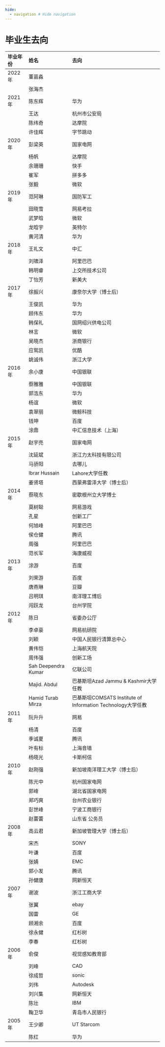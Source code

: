 ```yaml
---
hide:
  - navigation # Hide navigation
---
```


# 毕业生去向

|毕业年份|姓名|去向|
|:------|:--------|:----------|
|2022年 | 董苗淼 | |
|| 张海杰 | |
|2021年 |  陈东辉 | 华为 |
||王达|杭州市公安局|
||陈纬奇|达摩院|
||许佳辉|字节跳动|
|2020年|彭梁英|国家电网|
||杨帆|达摩院|
||余珊珊|快手|
||崔军|拼多多|
||张毅|微软|
|2019年|范阿琳|国防军工|
||田晓雪|网易考拉|
||武梦晗|微软|
||龙晗宇|英特尔|
||黄河清|华为|
|2018年|王礼文|中汇|
||刘啸泽|阿里巴巴|
||韩明睿|上交所技术公司
||丁怡芳|新美大|
|2017年|徐振兴|康奈尔大学（博士后）|
||王俊凯|华为|
||顾伟东|华为|
||韩保礼|国网绍兴供电公司|
||林言|微软|
||吴晓杰|浙商银行|
||应鸳凯|优酷|
||姚诚伟|浙江大学|
|2016年|余小康|中国银联|
||蔡雅雅|中国银联|
||郭浩东|华为|
||杨谊|微软|
||袁翠丽|微鲸科技|
||钱坤|百度|
||涂鼎|中汇信息技术（上海）|
|2015年|赵宇亮|国家电网|
||沈延斌|浙江力太科技有限公司|
||马骄阳|去哪儿|
||Ibrar Hussain|Lahore大学任教|
||姜贤塔|西蒙弗雷泽大学（博士后）|
|2014年|蔡晓东|密歇根州立大学博士|
||莫树聪|网易游戏|
||孔星|创新工厂|
||何旭峰|阿里巴巴|
||侯仓健|腾讯|
||周强|阿里巴巴|
||范长军|海康威视|
|2013年|涂游|百度|
||刘荣游|百度|
||唐燕琳|豆瓣|
||吕明琪|南洋理工博后|
||闯跃龙|台州学院|
|2012年|陈日|省委办公厅|
||李卓豪|网易杭研院|
||刘颖|中国人民银行清算总中心|
||黄伟恺|上海航天院|
||周伟强|创新工场|
||Sah Deependra Kumar|亿联公司|
||Majid. Abdul|巴基斯坦Azad Jammu & Kashmir大学任教|
||Hamid Turab Mirza|巴基斯坦COMSATS Institute of Information Technology大学任教|
|2011年|阮升升|	网易|
||杨清|	百度|
||季诚夏|	腾讯|
||叶有标|	上海音墙|网络
||杨晓光|	卡斯柯信|号有限公司
|2010年	|赵刚强|新加坡南洋理工大学（博士后）|
||陈元中|杭州国家电网|
||郭峰|	湖北省国家电网|
||郑巧爽|	台州农业银行|
||彭世峰|	宁波工商银行|
||赵蕾蕾|	山东省 公务员|
|2008年|高云君|	新加坡管理大学（博士后）|
||宋杰|SONY|
||叶谦|	百度|
||张婧|	EMC|
||郭小发|腾讯
||孙健康|	网新恒天|
|2007年	|谢波	|浙江工商大学|
||张翼	|ebay|
||国雷	|GE|
||顾湘余	|百度|
||徐永健	|红杉树|
||李春	|红杉树|
|2006年|俞俊|视觉感知教育部|-微软重点实验室（读博）|
||刘峰|	CAD|/CG国家重点实验室（读博）|
||徐成哲|sonic|
||刘伟|	Autodesk|
||刘兴集|	网新恒天|
||陈壮|	IBM|
||鞠卫华|	青岛市人民银行|
|2005年|王少卿|UT Starcom|
||陈红|华为|